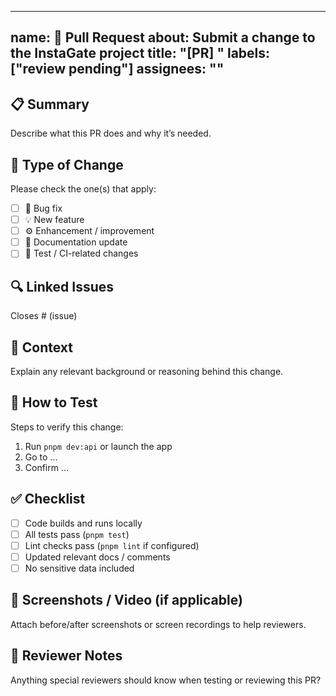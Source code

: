 
---
name: 🚀 Pull Request
about: Submit a change to the InstaGate project
title: "[PR] <short descriptive title>"
labels: ["review pending"]
assignees: ""
---

## 📋 Summary
Describe what this PR does and why it’s needed.

## 🧩 Type of Change
Please check the one(s) that apply:
- [ ] 🐞 Bug fix
- [ ] 💡 New feature
- [ ] ⚙️ Enhancement / improvement
- [ ] 🧾 Documentation update
- [ ] 🧪 Test / CI-related changes

## 🔍 Linked Issues
Closes # (issue)

## 🧠 Context
Explain any relevant background or reasoning behind this change.

## 🧪 How to Test
Steps to verify this change:
1. Run `pnpm dev:api` or launch the app
2. Go to ...
3. Confirm ...

## ✅ Checklist
- [ ] Code builds and runs locally
- [ ] All tests pass (`pnpm test`)
- [ ] Lint checks pass (`pnpm lint` if configured)
- [ ] Updated relevant docs / comments
- [ ] No sensitive data included

## 📸 Screenshots / Video (if applicable)
Attach before/after screenshots or screen recordings to help reviewers.

## 🧭 Reviewer Notes
Anything special reviewers should know when testing or reviewing this PR?
